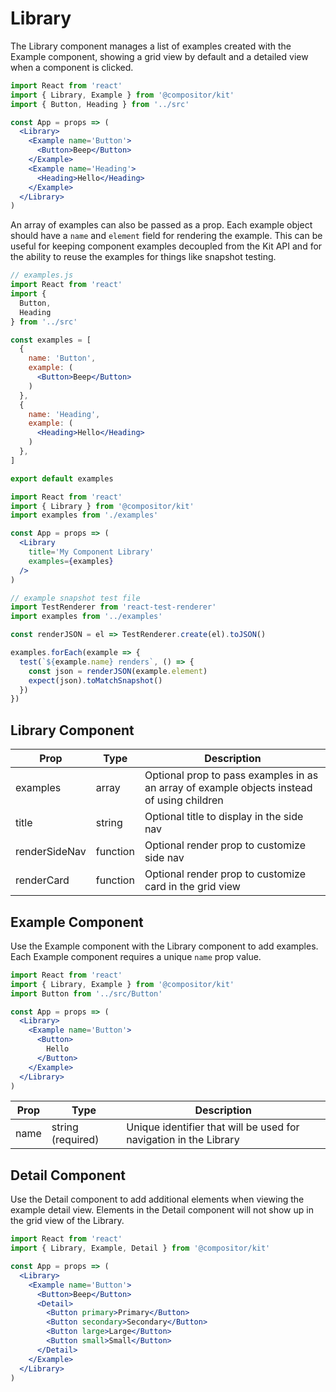 # Library

The Library component manages a list of examples created with the Example component,
showing a grid view by default and a detailed view when a component is clicked.


```jsx
import React from 'react'
import { Library, Example } from '@compositor/kit'
import { Button, Heading } from '../src'

const App = props => (
  <Library>
    <Example name='Button'>
      <Button>Beep</Button>
    </Example>
    <Example name='Heading'>
      <Heading>Hello</Heading>
    </Example>
  </Library>
)
```

An array of examples can also be passed as a prop.
Each example object should have a `name` and `element` field for rendering the example.
This can be useful for keeping component examples decoupled from the Kit API
and for the ability to reuse the examples for things like snapshot testing.

```jsx
// examples.js
import React from 'react'
import {
  Button,
  Heading
} from '../src'

const examples = [
  { 
    name: 'Button',
    example: (
      <Button>Beep</Button>
    )
  },
  { 
    name: 'Heading',
    example: (
      <Heading>Hello</Heading>
    )
  },
]

export default examples
```

```jsx
import React from 'react'
import { Library } from '@compositor/kit'
import examples from './examples'

const App = props => (
  <Library
    title='My Component Library'
    examples={examples}
  />
)
```

```jsx
// example snapshot test file
import TestRenderer from 'react-test-renderer'
import examples from '../examples'

const renderJSON = el => TestRenderer.create(el).toJSON()

examples.forEach(example => {
  test(`${example.name} renders`, () => {
    const json = renderJSON(example.element)
    expect(json).toMatchSnapshot()
  })
})
```

## Library Component

Prop | Type | Description
---|---|---
examples | array | Optional prop to pass examples in as an array of example objects instead of using children
title | string | Optional title to display in the side nav
renderSideNav | function | Optional render prop to customize side nav
renderCard | function | Optional render prop to customize card in the grid view 


## Example Component

Use the Example component with the Library component to add examples.
Each Example component requires a unique `name` prop value.

```jsx
import React from 'react'
import { Library, Example } from '@compositor/kit'
import Button from '../src/Button'

const App = props => (
  <Library>
    <Example name='Button'>
      <Button>
        Hello
      </Button>
    </Example>
  </Library>
)
```

Prop | Type | Description
---|---|---
name | string (required) | Unique identifier that will be used for navigation in the Library

## Detail Component

Use the Detail component to add additional elements when viewing the example detail view. Elements in the Detail component will not show up in the grid view of the Library.

```jsx
import React from 'react'
import { Library, Example, Detail } from '@compositor/kit'

const App = props => (
  <Library>
    <Example name='Button'>
      <Button>Beep</Button>
      <Detail>
        <Button primary>Primary</Button>
        <Button secondary>Secondary</Button>
        <Button large>Large</Button>
        <Button small>Small</Button>
      </Detail>
    </Example>
  </Library>
)
```
